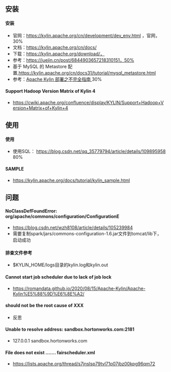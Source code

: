 ## 安装

#### 安装

* 官网：https://kylin.apache.org/cn/development/dev_env.html ，官网，30%
* 文档：https://kylin.apache.org/cn/docs/
* 下载：https://kylin.apache.org/download/，
* 参考：https://juejin.cn/post/6844903657218310151，50%
* 基于 MySQL 的 Metastore 配置,https://kylin.apache.org/cn/docs31/tutorial/mysql_metastore.html
* 参考：[Apache Kylin 部署之不完全指南 ](https://www.cnblogs.com/en-heng/p/5170876.html) 30%

#### Support Hadoop Version Matrix of Kylin 4

* https://cwiki.apache.org/confluence/display/KYLIN/Support+Hadoop+Version+Matrix+of+Kylin+4





## 使用

#### 使用

* 使用SQL： https://blog.csdn.net/qq_35779794/article/details/109895958 80%



#### SAMPLE

* https://kylin.apache.org/docs/tutorial/kylin_sample.html



## 问题

#### NoClassDefFoundError: org/apache/commons/configuration/ConfigurationE

* https://blog.csdn.net/wzh8108/article/details/105239984
* 需要复制spark/jars/commons-configuration-1.6.jar文件到tomcat/lib下，启动成功



#### 排查文件参考

* $KYLIN_HOME/logs目录的kylin.log和kylin.out



#### Cannot start job scheduler due to lack of job lock

* https://romandata.github.io/2020/08/15/Apache-Kylin/Apache-Kylin%E5%88%9D%E6%8E%A2/

#### should not be the root cause of XXX

* 反思

#### Unable to resolve address: sandbox.hortonworks.com:2181

* 127.0.0.1 sandbox.hortonworks.com

#### File does not exist ....... fairscheduler.xml

* https://lists.apache.org/thread/s7jnslsp79tvl71p07jbz00kpg96qm72
